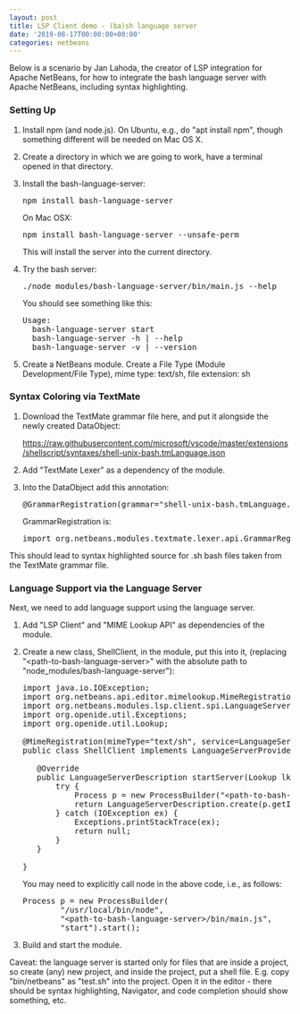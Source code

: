 ```yaml
---
layout: post
title: LSP Client demo - (ba)sh language server
date: '2019-08-17T00:00:00+00:00'
categories: netbeans
---
```

<p>Below is a scenario by Jan Lahoda, the creator of LSP integration for Apache NetBeans, for how to integrate the bash language server with Apache NetBeans, including syntax highlighting.</p>

<h3>Setting Up</h3>

<ol>

<li><p>Install npm (and node.js). On Ubuntu, e.g., do "apt install npm", though something different will be needed on Mac OS X.</p></li>

<li><p>Create a directory in which we are going to work, have a terminal opened in that directory.</p></li>

<li><p>Install the bash-language-server:</p>

<pre>npm install bash-language-server</pre>

<p>On Mac OSX:</p>

<pre>npm install bash-language-server --unsafe-perm</pre>

<p>This will install the server into the current directory.</p>

</li>

<li><p>Try the bash server:</p>

<pre>./node_modules/bash-language-server/bin/main.js --help</pre>

<p>You should see something like this:</p>

<pre>Usage:
  bash-language-server start
  bash-language-server -h | --help
  bash-language-server -v | --version</pre>

</li>

<li>

<p>Create a NetBeans module. Create a File Type (Module Development/File Type), mime type: text/sh, file extension: sh</p>

</li>

</ol>

<h3>Syntax Coloring via TextMate</h3>

<ol>

<li>

<p>Download the TextMate grammar file here, and put it alongside the newly created DataObject:</p>

<p><a href="https://raw.githubusercontent.com/microsoft/vscode/master/extensions/shellscript/syntaxes/shell-unix-bash.tmLanguage.json">https://raw.githubusercontent.com/microsoft/vscode/master/extensions/shellscript/syntaxes/shell-unix-bash.tmLanguage.json</a></p>

</li>

<li>

<p>
Add "TextMate Lexer" as a dependency of the module.
</p>

</li>

<li><p>Into the DataObject add this annotation:</p>

<pre>@GrammarRegistration(grammar="shell-unix-bash.tmLanguage.json", mimeType="text/sh")</pre>

<p>GrammarRegistration is:</p>

<pre>import org.netbeans.modules.textmate.lexer.api.GrammarRegistration;</pre>

</li>

</ol>

<p>This should lead to syntax highlighted source for .sh bash files taken from the TextMate grammar file.</p>


<h3>Language Support via the Language Server</h3>

<p>Next, we need to add language support using the language server.</p>

<ol>

<li>

<p>Add "LSP Client" and "MIME Lookup API" as dependencies of the module.</p>

</li>

<li>

<p>Create a new class, ShellClient, in the module, put this into it, (replacing "&lt;path-to-bash-language-server&gt;" with the absolute path to "node_modules/bash-language-server"):</p>

<pre>import java.io.IOException;
import org.netbeans.api.editor.mimelookup.MimeRegistration;
import org.netbeans.modules.lsp.client.spi.LanguageServerProvider;
import org.openide.util.Exceptions;
import org.openide.util.Lookup;

@MimeRegistration(mimeType="text/sh", service=LanguageServerProvider.class)
public class ShellClient implements LanguageServerProvider {

   @Override
   public LanguageServerDescription startServer(Lookup lkp) {
       try {
           Process p = new ProcessBuilder("&lt;path-to-bash-language-server&gt;/bin/main.js", "start").start();
           return LanguageServerDescription.create(p.getInputStream(), p.getOutputStream(), p);
       } catch (IOException ex) {
           Exceptions.printStackTrace(ex);
           return null;
       }
   }

}</pre>

<p>You may need to explicitly call node in the above code, i.e., as follows:</p>

<pre>Process p = new ProcessBuilder(
        "/usr/local/bin/node", 
        "&lt;path-to-bash-language-server&gt;/bin/main.js", 
        "start").start();</pre>

</li>

<li>

<p>Build and start the module.</p>

</li>

</ol>

<p>Caveat: the language server is started only for files that are inside a project, so create (any) new project, and inside the project, put a shell file. E.g. copy "bin/netbeans" as "test.sh" into the project. Open it in the editor - there should be syntax highlighting, Navigator, and code completion should show something, etc.</p>

